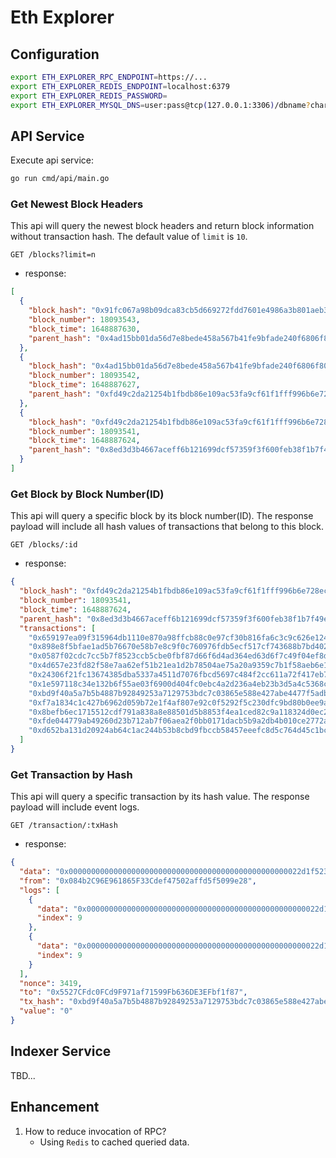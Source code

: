 # Eth Explorer

## Configuration

```bash
export ETH_EXPLORER_RPC_ENDPOINT=https://...
export ETH_EXPLORER_REDIS_ENDPOINT=localhost:6379
export ETH_EXPLORER_REDIS_PASSWORD=
export ETH_EXPLORER_MYSQL_DNS=user:pass@tcp(127.0.0.1:3306)/dbname?charset\=utf8mb4&parseTime\=True&loc\=Local
```

## API Service

Execute api service:

```bash
go run cmd/api/main.go
```

### Get Newest Block Headers

This api will query the newest block headers and return
block information without transaction hash. The default
value of `limit` is `10`.

`GET /blocks?limit=n`

* response:

```json
[
  {
    "block_hash": "0x91fc067a98b09dca83cb5d669272fdd7601e4986a3b801aeb34cca842215d5c8",
    "block_number": 18093543,
    "block_time": 1648887630,
    "parent_hash": "0x4ad15bb01da56d7e8bede458a567b41fe9bfade240f6806f802e92b1446c70c6"
  },
  {
    "block_hash": "0x4ad15bb01da56d7e8bede458a567b41fe9bfade240f6806f802e92b1446c70c6",
    "block_number": 18093542,
    "block_time": 1648887627,
    "parent_hash": "0xfd49c2da21254b1fbdb86e109ac53fa9cf61f1fff996b6e728ec0aa94775f1e4"
  },
  {
    "block_hash": "0xfd49c2da21254b1fbdb86e109ac53fa9cf61f1fff996b6e728ec0aa94775f1e4",
    "block_number": 18093541,
    "block_time": 1648887624,
    "parent_hash": "0x8ed3d3b4667aceff6b121699dcf57359f3f600feb38f1b7f49e592e7fec25998"
  }
]
```

### Get Block by Block Number(ID)

This api will query a specific block by its block
number(ID). The response payload will include all hash
values of transactions that belong to this block.

`GET /blocks/:id`

* response:

```json
{
  "block_hash": "0xfd49c2da21254b1fbdb86e109ac53fa9cf61f1fff996b6e728ec0aa94775f1e4",
  "block_number": 18093541,
  "block_time": 1648887624,
  "parent_hash": "0x8ed3d3b4667aceff6b121699dcf57359f3f600feb38f1b7f49e592e7fec25998",
  "transactions": [
    "0x659197ea09f315964db1110e870a98ffcb88c0e97cf30b816fa6c3c9c626e124",
    "0x898e8f5bfae1ad5b76670e58b7e8c9f0c760976fdb5ecf517cf743688b7bd402",
    "0x0587f02cdc7cc5b7f8523ccb5cbe0fbf87d66f6d4ad364ed63d6f7c49f04ef8d",
    "0x4d657e23fd82f58e7aa62ef51b21ea1d2b78504ae75a20a9359c7b1f58aeb6e1",
    "0x24306f21fc13674385dba5337a4511d7076fbcd5697c484f2cc611a72f417eb7",
    "0x1e597118c34e132b6f55ae03f6900d404fc0ebc4a2d236a4eb23b3d5a4c5368c",
    "0xbd9f40a5a7b5b4887b92849253a7129753bdc7c03865e588e427abe4477f5adb",
    "0xf7a1834c1c427b6962d059b72e1f4af807e92c0f5292f5c230dfc9bd80b0ee9a",
    "0x8befb6ec1715512cdf791a838a8e88501d5b8853f4ea1ced82c9a118324d0ec2",
    "0xfde044779ab49260d23b712ab7f06aea2f0bb0171dacb5b9a2db4b010ce2772a",
    "0xd652ba131d20924ab64c1ac244b53b8cbd9fbccb58457eeefc8d5c764d45c1bc"
  ]
}
```

### Get Transaction by Hash

This api will query a specific transaction by its hash
value. The response payload will include event logs.

`GET /transaction/:txHash`

* response:

```json
{
  "data": "0x0000000000000000000000000000000000000000000000000022d1f523719000",
  "from": "0x084b2C96E961865F33Cdef47502affd5f5099e28",
  "logs": [
    {
      "data": "0x0000000000000000000000000000000000000000000000000022d1f523719000",
      "index": 9
    },
    {
      "data": "0x0000000000000000000000000000000000000000000000000022d1f523719000",
      "index": 9
    }
  ],
  "nonce": 3419,
  "to": "0x5527CFdc0FCd9F971af71599Fb636DE3EFbf1f87",
  "tx_hash": "0xbd9f40a5a7b5b4887b92849253a7129753bdc7c03865e588e427abe4477f5adb",
  "value": "0"
}
```

## Indexer Service

TBD...

## Enhancement

1. How to reduce invocation of RPC?
   * Using `Redis` to cached queried data.